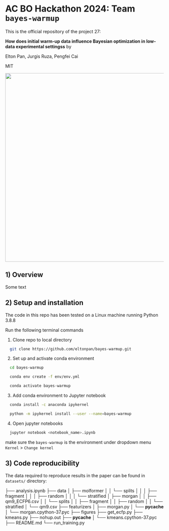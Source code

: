 # AC BO Hackathon 2024: Team `bayes-warmup`

This is the official repository of the project 27:

**How does initial warm-up data influence Bayesian optimization in low-data experimental settingss** by

Elton Pan, Jurgis Ruza, Pengfei Cai

MIT

<p align="center">
  <img src="/figures/TOC.png" width="600"/> 
</p>



## 1) Overview

Some text



## 2) Setup and installation

The code in this repo has been tested on a Linux machine running Python 3.8.8

Run the following terminal commands 

1. Clone repo to local directory

```bash
  git clone https://github.com/eltonpan/bayes-warmup.git
```

2. Set up and activate conda environment
```bash
  cd bayes-warmup
```
```bash
  conda env create -f env/env.yml
```
```bash
  conda activate bayes-warmup
```

3. Add conda environment to Jupyter notebook
```bash
  conda install -c anaconda ipykernel
```
```bash
  python -m ipykernel install --user --name=bayes-warmup
```

4. Open jupyter notebooks
```bash
  jupyter notebook <notebook_name>.ipynb
```

make sure the `bayes-warmup` is the environment under dropdown menu `Kernel` > `Change kernel`

## 3) Code reproducibility

The data required to reproduce results in the paper can be found in `datasets/` directory:

├── analysis.ipynb
├── data
│   ├── molformer
│   │   └── splits
│   │   │   ├── fragment
│   │   │   ├── random
│   │   │   └── stratified
│   ├── morgan
│   │   ├── qm9_ECFP6.csv
│   │   └── splits
│   │       ├── fragment
│   │       ├── random
│   │       └── stratified
│   └── qm9.csv
├── featurizers
│   ├── morgan.py
│   └── __pycache__
│       └── morgan.cpython-37.pyc
├── figures
├── get_ecfp.py
├── kmeans.py
├── nohup.out
├── __pycache__
│   └── kmeans.cpython-37.pyc
├── README.md
└── run_training.py